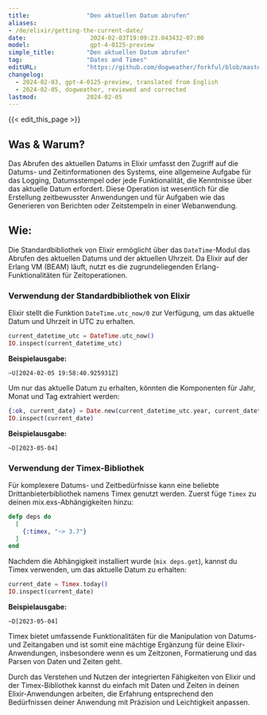 ```yaml
---
title:                "Den aktuellen Datum abrufen"
aliases:
- /de/elixir/getting-the-current-date/
date:                  2024-02-03T19:09:23.043432-07:00
model:                 gpt-4-0125-preview
simple_title:         "Den aktuellen Datum abrufen"
tag:                  "Dates and Times"
editURL:              "https://github.com/dogweather/forkful/blob/master/content/de/elixir/getting-the-current-date.md"
changelog:
  - 2024-02-03, gpt-4-0125-preview, translated from English
  - 2024-02-05, dogweather, reviewed and corrected
lastmod:              2024-02-05
---
```


{{< edit_this_page >}}

## Was & Warum?
Das Abrufen des aktuellen Datums in Elixir umfasst den Zugriff auf die Datums- und Zeitinformationen des Systems, eine allgemeine Aufgabe für das Logging, Datumsstempel oder jede Funktionalität, die Kenntnisse über das aktuelle Datum erfordert. Diese Operation ist wesentlich für die Erstellung zeitbewusster Anwendungen und für Aufgaben wie das Generieren von Berichten oder Zeitstempeln in einer Webanwendung.

## Wie:
Die Standardbibliothek von Elixir ermöglicht über das `DateTime`-Modul das Abrufen des aktuellen Datums und der aktuellen Uhrzeit. Da Elixir auf der Erlang VM (BEAM) läuft, nutzt es die zugrundeliegenden Erlang-Funktionalitäten für Zeitoperationen.

### Verwendung der Standardbibliothek von Elixir
Elixir stellt die Funktion `DateTime.utc_now/0` zur Verfügung, um das aktuelle Datum und Uhrzeit in UTC zu erhalten.

```elixir
current_datetime_utc = DateTime.utc_now()
IO.inspect(current_datetime_utc)
```

**Beispielausgabe:**
```
~U[2024-02-05 19:58:40.925931Z]
```

Um nur das aktuelle Datum zu erhalten, könnten die Komponenten für Jahr, Monat und Tag extrahiert werden:

```elixir
{:ok, current_date} = Date.new(current_datetime_utc.year, current_datetime_utc.month, current_datetime_utc.day)
IO.inspect(current_date)
```

**Beispielausgabe:**
```
~D[2023-05-04]
```

### Verwendung der Timex-Bibliothek
Für komplexere Datums- und Zeitbedürfnisse kann eine beliebte Drittanbieterbibliothek namens Timex genutzt werden. Zuerst füge `Timex` zu deinen mix.exs-Abhängigkeiten hinzu:

```elixir
defp deps do
  [
    {:timex, "~> 3.7"}
  ]
end
```

Nachdem die Abhängigkeit installiert wurde (`mix deps.get`), kannst du Timex verwenden, um das aktuelle Datum zu erhalten:

```elixir
current_date = Timex.today()
IO.inspect(current_date)
```

**Beispielausgabe:**
```
~D[2023-05-04]
```

Timex bietet umfassende Funktionalitäten für die Manipulation von Datums- und Zeitangaben und ist somit eine mächtige Ergänzung für deine Elixir-Anwendungen, insbesondere wenn es um Zeitzonen, Formatierung und das Parsen von Daten und Zeiten geht.

Durch das Verstehen und Nutzen der integrierten Fähigkeiten von Elixir und der Timex-Bibliothek kannst du einfach mit Daten und Zeiten in deinen Elixir-Anwendungen arbeiten, die Erfahrung entsprechend den Bedürfnissen deiner Anwendung mit Präzision und Leichtigkeit anpassen.
